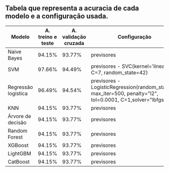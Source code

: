 ## Tabela que representa a acuracia de cada modelo e a configuração usada.


| Modelo | A. treino e teste | A. validação cruzada | Configuração |
|--------|-------------------|----------------------|--------------|
| Naive Bayes | 94.15% | 93.77% | previsores |
| SVM | 97.66% | 94.49% | previsores - SVC(kernel='linear', C=7, random_state=42) |
| Regressão logística | 96.49% | 94.54% | previsores - LogisticRegression(random_state=1, max_iter=500, penalty="l2", tol=0.0001, C=1,solver="lbfgs") |
| KNN | 94.15% | 93.77% | previsores |
| Árvore de decisão | 94.15% | 93.77% | previsores |
| Random Forest | 94.15% | 93.77% | previsores |
| XGBoost | 94.15% | 93.77% | previsores |
| LightGBM | 94.15% | 93.77% | previsores |
| CatBoost | 94.15% | 93.77% | previsores |

